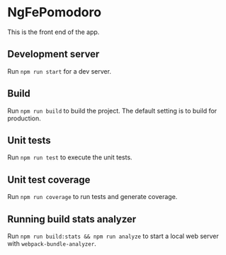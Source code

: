 # NgFePomodoro

This is the front end of the app.

## Development server

Run `npm run start` for a dev server.

## Build

Run `npm run build` to build the project. The default setting is to build for production.

## Unit tests

Run `npm run test` to execute the unit tests.

## Unit test coverage

Run `npm run coverage` to run tests and generate coverage.

<!--
TODO: uncomment after adding e2e testing
## Running end-to-end tests

Run `ng e2e` to execute the end-to-end tests via [Protractor](http://www.protractortest.org/).
-->

## Running build stats analyzer

Run `npm run build:stats && npm run analyze` to start a local web server with `webpack-bundle-analyzer`.
